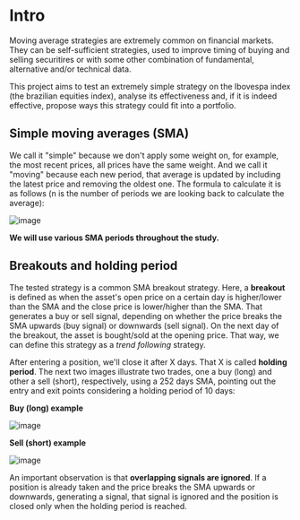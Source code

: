 # Intro

Moving average strategies are extremely common on financial markets. They can be self-sufficient strategies, used to improve timing of buying and selling securitires or with some other combination of fundamental, alternative and/or technical data.

This project aims to test an extremely simple strategy on the Ibovespa index (the brazilian equities index), analyse its effectiveness and, if it is indeed effective, propose ways this strategy could fit into a portfolio.

## Simple moving averages (SMA)

We call it "simple" because we don't apply some weight on, for example, the most recent prices, all prices have the same weight. And we call it "moving" because each new period, that average is updated by including the latest price and removing the oldest one. The formula to calculate it is as follows (n is the number of periods we are looking back to calculate the average):

![image](https://github.com/keraban-rocha/ibov-trading/assets/123394105/41fec533-dad4-4ec2-8a31-02fbb0382fc3)

**We will use various SMA periods throughout the study.**

## Breakouts and holding period

The tested strategy is a common SMA breakout strategy. Here, a **breakout** is defined as when the asset's open price on a certain day is higher/lower than the SMA and the close price is lower/higher than the SMA. That generates a buy or sell signal, depending on whether the price breaks the SMA upwards (buy signal) or downwards (sell signal). On the next day of the breakout, the asset is bought/sold at the opening price. That way, we can define this strategy as a *trend following* strategy.

After entering a position, we'll close it after X days. That X is called **holding period**. 
The next two images illustrate two trades, one a buy (long) and  other a sell (short), respectively, using a 252 days SMA, pointing out the entry and exit points considering a holding period of 10 days:

**Buy (long) example**

![image](https://github.com/keraban-rocha/ibov-trading/assets/123394105/e18208cd-77d5-405d-92cd-b6668b489376)

**Sell (short) example**

![image](https://github.com/keraban-rocha/ibov-trading/assets/123394105/6a82cee9-b572-4bf9-b69b-974b195c4439)

An important observation is that **overlapping signals are ignored**. If a position is already taken and the price breaks the SMA upwards or downwards, generating a signal, that signal is ignored and the position is closed only when the holding period is reached.
